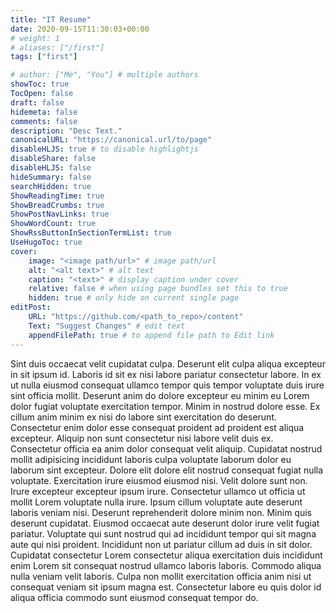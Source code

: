 ```yaml
---
title: "IT Resume"
date: 2020-09-15T11:30:03+00:00
# weight: 1
# aliases: ["/first"]
tags: ["first"]

# author: ["Me", "You"] # multiple authors
showToc: true
TocOpen: false
draft: false
hidemeta: false
comments: false
description: "Desc Text."
canonicalURL: "https://canonical.url/to/page"
disableHLJS: true # to disable highlightjs
disableShare: false
disableHLJS: false
hideSummary: false
searchHidden: true
ShowReadingTime: true
ShowBreadCrumbs: true
ShowPostNavLinks: true
ShowWordCount: true
ShowRssButtonInSectionTermList: true
UseHugoToc: true
cover:
    image: "<image path/url>" # image path/url
    alt: "<alt text>" # alt text
    caption: "<text>" # display caption under cover
    relative: false # when using page bundles set this to true
    hidden: true # only hide on current single page
editPost:
    URL: "https://github.com/<path_to_repo>/content"
    Text: "Suggest Changes" # edit text
    appendFilePath: true # to append file path to Edit link
---
```

Sint duis occaecat velit cupidatat culpa. Deserunt elit culpa aliqua excepteur in sit ipsum id. Laboris id sit ex nisi labore pariatur consectetur labore. In ex ut nulla eiusmod consequat ullamco tempor quis tempor voluptate duis irure sint officia mollit. Deserunt anim do dolore excepteur eu minim eu Lorem dolor fugiat voluptate exercitation tempor.
Minim in nostrud dolore esse. Ex cillum anim minim ex nisi do labore sint exercitation do deserunt. Consectetur enim dolor esse consequat proident ad proident est aliqua excepteur. Aliquip non sunt consectetur nisi labore velit duis ex.
Consectetur officia ea anim dolor consequat velit aliquip. Cupidatat nostrud mollit adipisicing incididunt laboris culpa voluptate laborum dolor eu laborum sint excepteur. Dolore elit dolore elit nostrud consequat fugiat nulla voluptate. Exercitation irure eiusmod eiusmod nisi. Velit dolore sunt non.
Irure excepteur excepteur ipsum irure. Consectetur ullamco ut officia ut mollit Lorem voluptate nulla irure. Ipsum cillum voluptate aute deserunt laboris veniam nisi. Deserunt reprehenderit dolore minim non. Minim quis deserunt cupidatat. Eiusmod occaecat aute deserunt dolor irure velit fugiat pariatur.
Voluptate qui sunt nostrud qui ad incididunt tempor qui sit magna aute qui nisi proident. Incididunt non ut pariatur cillum ad duis in sit dolor. Cupidatat consectetur Lorem consectetur aliqua exercitation duis incididunt enim Lorem sit consequat nostrud ullamco laboris laboris. Commodo aliqua nulla veniam velit laboris. Culpa non mollit exercitation officia anim nisi ut consequat veniam sit ipsum magna est. Consectetur labore eu quis dolor id aliqua officia commodo sunt eiusmod consequat tempor do.